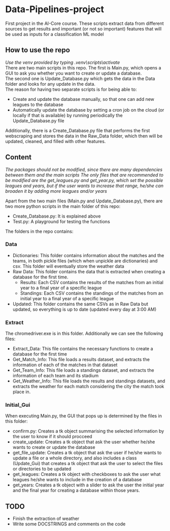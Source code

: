 # Data-Pipelines-project

First project in the AI-Core course. These scripts extract data from different sources to get results and important (or not so important) features that will be used as inputs for a classification ML model

## How to use the repo

_Use the venv provided by typing .venv\scripts\activate_ <br>
There are two main scripts in this repo. The first is Main.py, which opens a GUI to ask you whether you want to create or update a database. <br>
The second one is Update_Database.py which gets the data in the Data folder and looks for any update in the data. <br>
The reason for having two separate scripts is for being able to:

* Create and update the database manually, so that one can add new leagues to the database
* Automatically update the database by setting a cron job on the cloud (or locally if that is available) by running periodically the Update_Database.py file

Additionally, there is a Create_Database.py file that performs the first webscraping and stores the data in the Raw_Data folder, which then will be updated, cleaned, and filled with other features.

## Content

_The packages should not be modified, since there are many dependencies between them and the main scripts_
_The only files that are recommended to be modified are the get\_leagues.py and get\_year.py, which set the possible leagues and years, but if the user wants to increase that range, he/she can broaden it by adding more leagues and/or years_

Apart from the two main files (Main.py and Update_Database.py), there are two more python scripts in the main folder of this repo:

* Create_Database.py: It is explained above
* Test.py: A playground for testing the functions

The folders in the repo contains:

### Data

* Dictionaries: This folder contains information about the matches and the teams, in both pickle files (which when unpickle are dictionaries) and csv. This folder will eventually store the weather data
* Raw Data: This folder contains the data that is extracted when creating a database for the first time.
  * Results: Each CSV contains the results of the matches from an initial year to a final year of a specific league
  * Standings: Each CSV contains the standings of the matches from an initial year to a final year of a specific league
* Updated: This folder contains the same CSVs as in Raw Data but updated, so everything is up to date (updated every day at 3:00 AM)

### Extract

The chromedriver.exe is in this folder. Additionally we can see the following files:

* Extract_Data: This file contains the necessary functions to create a database for the first time
* Get_Match_Info: This file loads a results dataset, and extracts the information of each of the matches in that dataset
* Get_Team_Info: This file loads a standings dataset, and extracts the information of each team and its stadium
* Get_Weather_Info: This file loads the results and standings datasets, and extracts the weather for each match considering the city the match took place in.

### Initial_Gui

When executing Main.py, the GUI that pops up is determined by the files in this folder:

* confirm.py: Creates a tk object summarising the selected information by the user to know if it should procceed
* create_update: Creates a tk object that ask the user whether he/she wants to create or update the database
* get_file_update: Creates a tk object that ask the user if he/she wants to update a file or a whole directory, and also includes a class (Update_Gui) that creates a tk object that ask the user to select the files or directories to be updated
* get_leagues: Creates a tk object with checkboxes to ask the user what leagues he/she wants to include in the creation of a database
* get_years: Creates a tk object with a slider to ask the user the initial year and the final year for creating a database within those years.


## TODO

* Finish the extraction of weather
* Write some DOCSTRINGS and comments on the code

